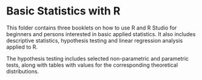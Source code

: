 # Basic Statistics with R

This folder contains three booklets on how to use R and R Studio for beginners and persons interested in basic applied statistics. It also includes descriptive statistics, hypothesis testing and linear regression analysis applied to R.

The hypothesis testing includes selected non-parametric and parametric tests, along with tables with values for the corresponding theoretical distributions.
